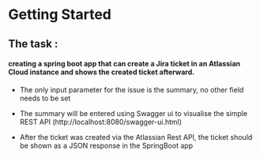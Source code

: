 # Getting Started

## The task :



#### creating a spring boot app that can create a Jira ticket in an Atlassian Cloud instance and shows the created ticket afterward.


* The only input parameter for the issue is the summary, no other field needs to be set



* The summary will be entered using Swagger ui to visualise the simple REST API (http://localhost:8080/swagger-ui.html)


* After the ticket was created via the Atlassian Rest API, the ticket should be shown as a JSON response in the SpringBoot app



